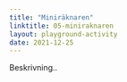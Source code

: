 ```yaml
---
title: "Miniräknaren"
linktitle: 05-miniraknaren
layout: playground-activity
date: 2021-12-25
---
```


Beskrivning..
